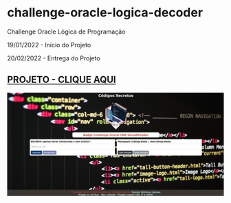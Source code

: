 # challenge-oracle-logica-decoder
Challenge Oracle Lógica de Programação

19/01/2022 - Inicio do Projeto

20/02/2022 - Entrega do Projeto

## [PROJETO - CLIQUE AQUI](https://marceloicampos.github.io/challenge-oracle-logica-decoder/)

![](https://raw.githubusercontent.com/marceloicampos/challenge-oracle-logica-decoder/main/images/decoder.jpg)
